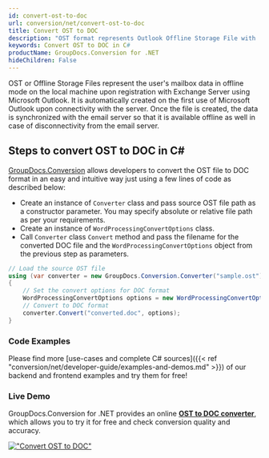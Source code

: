 ```yaml
---
id: convert-ost-to-doc
url: conversion/net/convert-ost-to-doc
title: Convert OST to DOC
description: "OST format represents Outlook Offline Storage File with .ost extension. Learn how to convert OST to DOC file programmatically in C# language using GroupDocs.Conversion for .NET library."
keywords: Convert OST to DOC in C#
productName: GroupDocs.Conversion for .NET
hideChildren: False
---
```


OST or Offline Storage Files represent the user's mailbox data in offline mode on the local machine upon registration with Exchange Server using Microsoft Outlook. It is automatically created on the first use of Microsoft Outlook upon connectivity with the server. Once the file is created, the data is synchronized with the email server so that it is available offline as well in case of disconnectivity from the email server.

## Steps to convert OST to DOC in C#

[GroupDocs.Conversion](https://products.groupdocs.com/conversion/net) allows developers to convert the OST file to DOC format in an easy and intuitive way just using a few lines of code as described below:

* Create an instance of `Converter` class and pass source OST file path as a constructor parameter. You may specify absolute or relative file path as per your requirements. 
* Create an instance of `WordProcessingConvertOptions` class.
* Call `Converter` class `Convert` method and pass the filename for the converted DOC file and the `WordProcessingConvertOptions` object from the previous step as parameters.

```csharp
// Load the source OST file
using (var converter = new GroupDocs.Conversion.Converter("sample.ost"))
{
    // Set the convert options for DOC format
    WordProcessingConvertOptions options = new WordProcessingConvertOptions();
    // Convert to DOC format
    converter.Convert("converted.doc", options);
}
```

### Code Examples

Please find more [use-cases and complete C# sources]({{< ref "conversion/net/developer-guide/examples-and-demos.md" >}}) of our backend and frontend examples and try them for free!

### Live Demo

GroupDocs.Conversion for .NET provides an online [**OST to DOC converter**](https://products.groupdocs.app/conversion/ost-to-doc), which allows you to try it for free and check conversion quality and accuracy.

[!["Convert OST to DOC"](conversion/net/images/convert-ost-to-doc.png)](https://products.groupdocs.app/conversion/ost-to-doc)